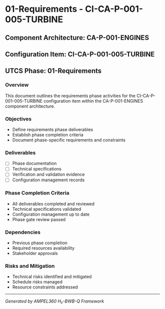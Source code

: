 # 01-Requirements - CI-CA-P-001-005-TURBINE

## Component Architecture: CA-P-001-ENGINES
## Configuration Item: CI-CA-P-001-005-TURBINE
## UTCS Phase: 01-Requirements

### Overview
This document outlines the requirements phase activities for the CI-CA-P-001-005-TURBINE configuration item within the CA-P-001-ENGINES component architecture.

### Objectives
- Define requirements phase deliverables
- Establish phase completion criteria
- Document phase-specific requirements and constraints

### Deliverables
- [ ] Phase documentation
- [ ] Technical specifications
- [ ] Verification and validation evidence
- [ ] Configuration management records

### Phase Completion Criteria
- All deliverables completed and reviewed
- Technical specifications validated
- Configuration management up to date
- Phase gate review passed

### Dependencies
- Previous phase completion
- Required resources availability
- Stakeholder approvals

### Risks and Mitigation
- Technical risks identified and mitigated
- Schedule risks managed
- Resource constraints addressed

---
*Generated by AMPEL360 H₂-BWB-Q Framework*
